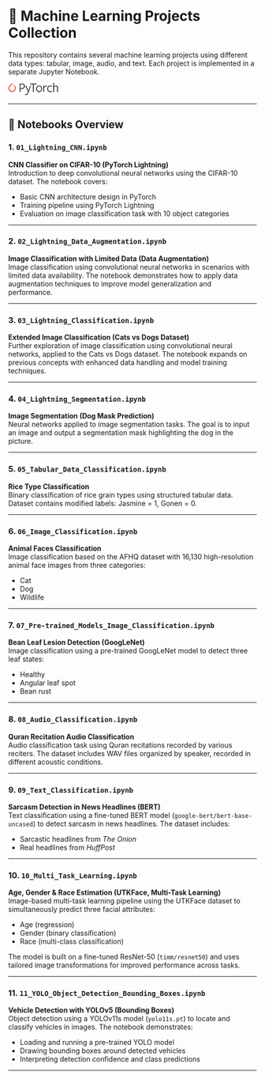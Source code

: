 # 🧠 Machine Learning Projects Collection

This repository contains several machine learning projects using different data types: tabular, image, audio, and text. Each project is implemented in a separate Jupyter Notebook.

<img src="logo/Pytorch_logo.png" style="width: 20%; height: 20%;" alt="mapa 1" />   

---

## 📁 Notebooks Overview

### 1. `01_Lightning_CNN.ipynb`  
**CNN Classifier on CIFAR-10 (PyTorch Lightning)**  
Introduction to deep convolutional neural networks using the CIFAR-10 dataset. The notebook covers:
- Basic CNN architecture design in PyTorch
- Training pipeline using PyTorch Lightning
- Evaluation on image classification task with 10 object categories

---

### 2. `02_Lightning_Data_Augmentation.ipynb`  
**Image Classification with Limited Data (Data Augmentation)**  
Image classification using convolutional neural networks in scenarios with limited data availability. The notebook demonstrates how to apply data augmentation techniques to improve model generalization and performance.

---

### 3. `03_Lightning_Classification.ipynb`  
**Extended Image Classification (Cats vs Dogs Dataset)**  
Further exploration of image classification using convolutional neural networks, applied to the Cats vs Dogs dataset. The notebook expands on previous concepts with enhanced data handling and model training techniques.

---

### 4. `04_Lightning_Segmentation.ipynb`  
**Image Segmentation (Dog Mask Prediction)**  
Neural networks applied to image segmentation tasks. The goal is to input an image and output a segmentation mask highlighting the dog in the picture.

---

### 5. `05_Tabular_Data_Classification.ipynb`
**Rice Type Classification**  
Binary classification of rice grain types using structured tabular data. Dataset contains modified labels: Jasmine = 1, Gonen = 0.

---

### 6. `06_Image_Classification.ipynb`
**Animal Faces Classification**  
Image classification based on the AFHQ dataset with 16,130 high-resolution animal face images from three categories:
- Cat
- Dog
- Wildlife

---

### 7. `07_Pre-trained_Models_Image_Classification.ipynb`
**Bean Leaf Lesion Detection (GoogLeNet)**  
Image classification using a pre-trained GoogLeNet model to detect three leaf states:
- Healthy
- Angular leaf spot
- Bean rust

---

### 8. `08_Audio_Classification.ipynb`
**Quran Recitation Audio Classification**  
Audio classification task using Quran recitations recorded by various reciters. The dataset includes WAV files organized by speaker, recorded in different acoustic conditions.

---

### 9. `09_Text_Classification.ipynb`
**Sarcasm Detection in News Headlines (BERT)**  
Text classification using a fine-tuned BERT model (`google-bert/bert-base-uncased`) to detect sarcasm in news headlines. The dataset includes:
- Sarcastic headlines from *The Onion*
- Real headlines from *HuffPost*

---

### 10. `10_Multi_Task_Learning.ipynb`  
**Age, Gender & Race Estimation (UTKFace, Multi-Task Learning)**  
Image-based multi-task learning pipeline using the UTKFace dataset to simultaneously predict three facial attributes:
- Age (regression)
- Gender (binary classification)
- Race (multi-class classification)

The model is built on a fine-tuned ResNet-50 (`timm/resnet50`) and uses tailored image transformations for improved performance across tasks.

---
### 11. `11_YOLO_Object_Detection_Bounding_Boxes.ipynb`  
**Vehicle Detection with YOLOv5 (Bounding Boxes)**  
Object detection using a YOLOv11s model (`yolo11s.pt`) to locate and classify vehicles in images. The notebook demonstrates:
- Loading and running a pre-trained YOLO model
- Drawing bounding boxes around detected vehicles
- Interpreting detection confidence and class predictions

---
